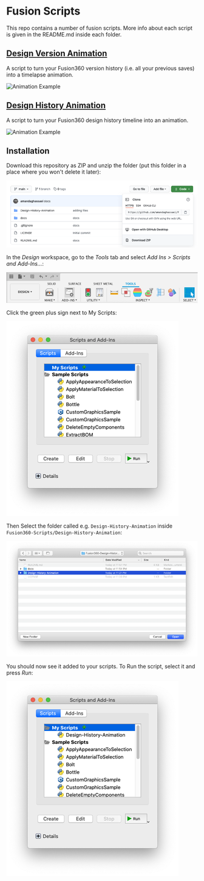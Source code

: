 # Fusion Scripts

This repo contains a number of fusion scripts.  More info about each script is given in the README.md inside each folder.

## [Design Version Animation](Design-Version-Animation/)

A script to turn your Fusion360 version history (i.e. all your previous saves) into a timelapse animation.

![Animation Example](Design-Version-Animation/docs/animation.gif)

## [Design History Animation](Design-History-Animation/)

A script to turn your Fusion360 design history timeline into an animation.

![Animation Example](Design-History-Animation/docs/animation.gif)

## Installation

Download this repository as ZIP and unzip the folder (put this folder in a place where you won't delete it later):

![Download button](docs/download.png)

In the *Design* workspace, go to the *Tools* tab and select *Add Ins > Scripts and Add-Ins...*:

![Tools Menu](docs/tools.png)

Click the green plus sign next to My Scripts:

![Add Script](docs/addscript.png)

Then Select the folder called e.g. `Design-History-Animation` inside `Fusion360-Scripts/Design-History-Animation`:

![Select Folder](docs/selectfolder.png)

You should now see it added to your scripts.  To Run the script, select it and press *Run*:

![Script Added](docs/scriptadded.png)